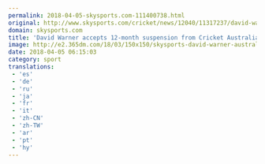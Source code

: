 ```yaml
---
permalink: 2018-04-05-skysports.com-111400738.html
original: http://www.skysports.com/cricket/news/12040/11317237/david-warner-accepts-12-month-suspension-from-cricket-australia-for-ball-tampering
domain: skysports.com
title: 'David Warner accepts 12-month suspension from Cricket Australia for ball-tampering'
image: http://e2.365dm.com/18/03/150x150/skysports-david-warner-australia_4269301.jpg
date: 2018-04-05 06:15:03
category: sport
translations: 
 - 'es'
 - 'de'
 - 'ru'
 - 'ja'
 - 'fr'
 - 'it'
 - 'zh-CN'
 - 'zh-TW'
 - 'ar'
 - 'pt'
 - 'hy'
---
```



